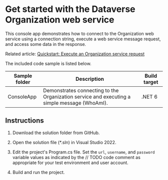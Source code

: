 # Get started with the Dataverse Organization web service

This console app demonstrates how to connect to the Organization web service using a connection string, execute a web service message request, and access some data in the response.

Related article: [Quickstart: Execute an Organization service request](https://docs.microsoft.com/power-apps/developer/data-platform/quick-start-org-service-console-app)

The included code sample is listed below.

|Sample folder|Description|Build target|
|---|---|---|
|ConsoleApp|Demonstrates connecting to the Organization service and executing a simple message (WhoAmI).|.NET 6|

## Instructions

1. Download the solution folder from GitHub.

1. Open the solution file (*.sln) in Visual Studio 2022.

1. Edit the project's Program.cs file. Set the `url`, `username`, and `password` variable values as indicated by the // TODO code comment as appropriate for your test environment and user account.

1. Build and run the project.
